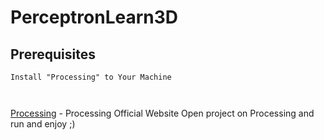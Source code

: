 # PerceptronLearn3D

## Prerequisites
```
Install "Processing" to Your Machine



```
[Processing](https://processing.org/) - Processing Official Website
Open project on Processing and run and enjoy ;)

